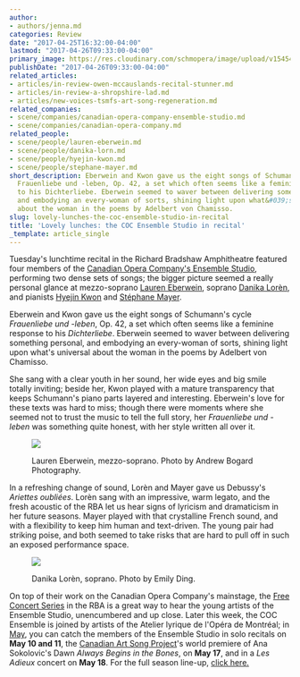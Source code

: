 ```yaml
---
author:
- authors/jenna.md
categories: Review
date: "2017-04-25T16:32:00-04:00"
lastmod: "2017-04-26T09:33:00-04:00"
primary_image: https://res.cloudinary.com/schmopera/image/upload/v1545409169/media/webhook-uploads/1493212676708/2017-04-25---RBA.jpg.jpg
publishDate: "2017-04-26T09:33:00-04:00"
related_articles:
- articles/in-review-owen-mccauslands-recital-stunner.md
- articles/in-review-a-shropshire-lad.md
- articles/new-voices-tsmfs-art-song-regeneration.md
related_companies:
- scene/companies/canadian-opera-company-ensemble-studio.md
- scene/companies/canadian-opera-company.md
related_people:
- scene/people/lauren-eberwein.md
- scene/people/danika-lorn.md
- scene/people/hyejin-kwon.md
- scene/people/stephane-mayer.md
short_description: Eberwein and Kwon gave us the eight songs of Schumann&#039;s cycle
  Frauenliebe und -leben, Op. 42, a set which often seems like a feminine response
  to his Dichterliebe. Eberwein seemed to waver between delivering something personal,
  and embodying an every-woman of sorts, shining light upon what&#039;s universal
  about the woman in the poems by Adelbert von Chamisso.
slug: lovely-lunches-the-coc-ensemble-studio-in-recital
title: 'Lovely lunches: the COC Ensemble Studio in recital'
_template: article_single
---
```


Tuesday's lunchtime recital in the Richard Bradshaw Amphitheatre featured four members of the [Canadian Opera Company's Ensemble Studio](/scene/companies/canadian-opera-company-ensemble-studio/), performing two dense sets of songs; the bigger picture seemed a really personal glance at mezzo-soprano [Lauren Eberwein](/scene/people/lauren-eberwein/), soprano [Danika Lorèn](/scene/people/danika-loren/), and pianists [Hyejin Kwon](/scene/people/hyejin-kwon/) and [Stéphane Mayer](/scene/people/stephane-mayer/).

Eberwein and Kwon gave us the eight songs of Schumann's cycle *Frauenliebe und -leben*, Op. 42, a set which often seems like a feminine response to his *Dichterliebe*. Eberwein seemed to waver between delivering something personal, and embodying an every-woman of sorts, shining light upon what's universal about the woman in the poems by Adelbert von Chamisso. 

She sang with a clear youth in her sound, her wide eyes and big smile totally inviting; beside her, Kwon played with a mature transparency that keeps Schumann's piano parts layered and interesting. Eberwein's love for these texts was hard to miss; though there were moments where she seemed not to trust the music to tell the full story, her *Frauenliebe und -leben* was something quite honest, with her style written all over it.

<figure data-type="image">

![](https://res.cloudinary.com/schmopera/image/upload/v1545409169/media/webhook-uploads/1493213133023/b406b7_769a2419610045f28d271887d82d3922.webp)

<figcaption>Lauren Eberwein, mezzo-soprano. Photo by Andrew Bogard Photography.</figcaption>
</figure>

In a refreshing change of sound, Lorèn and Mayer gave us Debussy's *Ariettes oubliées*. Lorèn sang with an impressive, warm legato, and the fresh acoustic of the RBA let us hear signs of lyricism and dramaticism in her future seasons. Mayer played with that crystalline French sound, and with a flexibility to keep him human and text-driven. The young pair had striking poise, and both seemed to take risks that are hard to pull off in such an exposed performance space.

<figure data-type="image">

![](https://res.cloudinary.com/schmopera/image/upload/v1545409169/media/webhook-uploads/1493213245568/5dc67b_63a6e8a6e1d244b99c1e9705955109f4.webp)

<figcaption>Danika Lorèn, soprano. Photo by Emily Ding.</figcaption>
</figure>

On top of their work on the Canadian Opera Company's mainstage, the [Free Concert Series](http://www.coc.ca/PerformancesAndTickets/FreeConcertSeries/April.aspx) in the RBA is a great way to hear the young artists of the Ensemble Studio, unencumbered and up close. Later this week, the COC Ensemble is joined by artists of the Atelier lyrique de l'Opéra de Montréal; in [May](http://www.coc.ca/PerformancesAndTickets/FreeConcertSeries/May.aspx), you can catch the members of the Ensemble Studio in solo recitals on **May 10 and 11**, the [Canadian Art Song Project](/scene/companies/canadian-art-song-project/)'s world premiere of Ana Sokolovic's Dawn *Always Begins in the Bones*, on **May 17**, and in a *Les Adieux* concert on **May 18**. For the full season line-up, [click here.](http://www.coc.ca/PerformancesAndTickets/FreeConcertSeries.aspx)
